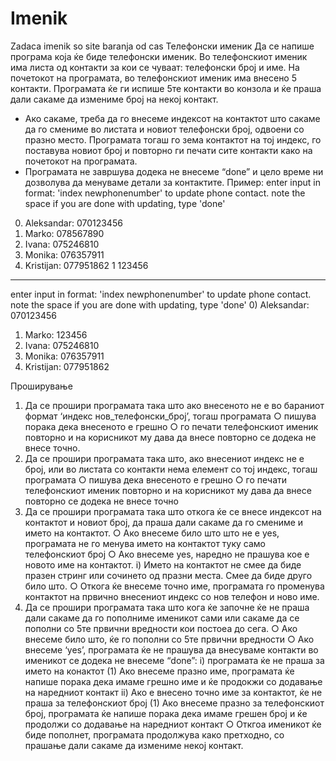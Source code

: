 # Imenik
Zadaca imenik so site baranja od cas
Телефонски именик
Да се напише програма која ќе биде телефонски именик. Во телефонскиот именик има листа од контакти за кои се чуваат: телефонски број и име. На почетокот на програмата, во телефонскиот именик има внесено 5 контакти. Програмата ќе ги испише 5те контакти во конзола и ќе праша дали сакаме да измениме број на некој контакт.
- Ако сакаме, треба да го внесеме индексот на контактот што сакаме да го смениме во листата и новиот телефонски број, одвоени со празно место. Програмата тогаш го зема контактот на тој индекс, го поставува новиот број и повторно ги печати сите контакти како на почетокот на програмата.
- Програмата не завршува додека не внесеме “done” и цело време ни дозволува да менуваме детали за контактите.
Пример:
enter input in format: 'index newphonenumber' to update phone contact. note the space
if you are done with updating, type 'done'
0) Aleksandar: 070123456
1) Marko: 078567890
2) Ivana: 075246810
3) Monika: 076357911
4) Kristijan: 077951862
1 123456
------------------------------------------------
enter input in format: 'index newphonenumber' to update phone contact. note the space
if you are done with updating, type 'done'
0) Aleksandar: 070123456
1) Marko: 123456
2) Ivana: 075246810
3) Monika: 076357911
4) Kristijan: 077951862

Проширување
1) Да се прошири програмата така што ако внесеното не е во бараниот формат ‘индекс нов_телефонски_број’, тогаш програмата
○ пишува порака дека внесеното е грешно
○ го печати телефонскиот именик повторно и на корисникот му дава да внесе повторно се додека не внесе точно.
2) Да се прошири програмата така што, ако внесениот индекс не е број, или во листата со контакти нема елемент со тој индекс, тогаш програмата
○ пишува дека внесеното е грешно
○ го печати телефонскиот именик повторно и на корисникот му дава да внесе повторно се додека не внесе точно
3) Да се прошири програмата така што откога ќе се внесе индексот на контактот и новиот број, да праша дали сакаме да го смениме и името на контактот.
○ Ако внесеме било што што не е yes, програмата не го менува името на контактот туку само телефонскиот број
○ Ако внесеме yes, наредно не прашува кое е новото име на контактот.
i) Името на контактот не смее да биде празен стринг или сочинето од празни места. Смее да биде друго било што.
○ Откога ќе внесеме точно име, програмата го променува контактот на првично внесениот индекс со нов телефон и ново име.
4) Да се прошири програмата така што кога ќе започне ќе не праша дали сакаме да го пополниме именикот сами или сакаме да се пополни со 5те првични вредности кои постоеа до сега.
○ Ако внесеме било што, ќе го пополни со 5те првични вредности
○ Ако внесеме ‘yes’, програмата ќе не прашува да внесуваме контакти во именикот се додека не внесеме “done”:
i) програмата ќе не праша за името на конактот
(1) Ако внесеме празно име, програмата ќе напише порака дека имаме грешно име и ќе продокжи со додавање на наредниот контакт
ii) Ако е внесено точно име за контактот, ќе не праша за телефонскиот број
(1) Ако внесеме празно за телефонскиот број, програмата ќе напише порака дека имаме грешен број и ќе продолжи со додавање на наредниот контакт
○ Откгоа именикот ќе биде пополнет, програмата продолжува како претходно, со прашање дали сакаме да измениме некој контакт.
